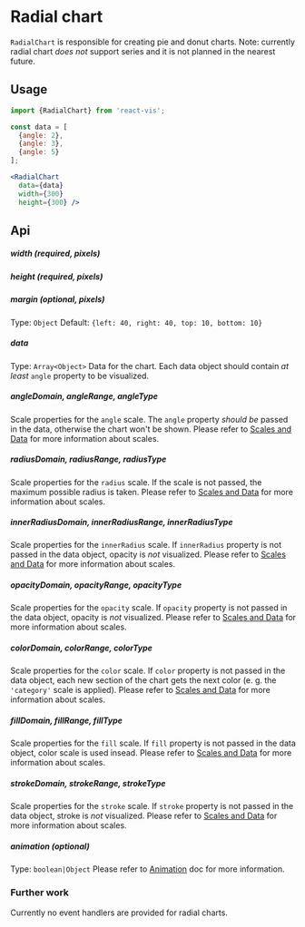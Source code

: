 # Radial chart

`RadialChart` is responsible for creating pie and donut charts.
Note: currently radial chart _does not_ support series and it is not planned in the nearest future.

## Usage

```jsx
import {RadialChart} from 'react-vis';

const data = [
  {angle: 2},
  {angle: 3},
  {angle: 5}
];

<RadialChart
  data={data}
  width={300}
  height={300} />
```

## Api

##### width (required, pixels)
##### height (required, pixels)
##### margin (optional, pixels)

Type: `Object`
Default: `{left: 40, right: 40, top: 10, bottom: 10}`

##### data

Type: `Array<Object>`
Data for the chart. Each data object should contain _at least_ `angle` property to be visualized.

##### angleDomain, angleRange, angleType

Scale properties for the `angle` scale. The `angle` property _should be_ passed in the data, otherwise the chart won't be shown.
Please refer to [Scales and Data](scales-and-data.md) for more information about scales.

##### radiusDomain, radiusRange, radiusType

Scale properties for the `radius` scale. If the scale is not passed, the maximum possible radius is taken.
Please refer to [Scales and Data](scales-and-data.md) for more information about scales.

##### innerRadiusDomain, innerRadiusRange, innerRadiusType

Scale properties for the `innerRadius` scale. If `innerRadius` property is not passed in the data object, opacity is _not_ visualized.
Please refer to [Scales and Data](scales-and-data.md) for more information about scales.

##### opacityDomain, opacityRange, opacityType

Scale properties for the `opacity` scale. If `opacity` property is not passed in the data object, opacity is _not_ visualized.
Please refer to [Scales and Data](scales-and-data.md) for more information about scales.

##### colorDomain, colorRange, colorType

Scale properties for the `color` scale. If `color` property is not passed in the data object, each new section of the chart gets the next color (e. g. the `'category'` scale is applied).
Please refer to [Scales and Data](scales-and-data.md) for more information about scales.

##### fillDomain, fillRange, fillType

Scale properties for the `fill` scale. If `fill` property is not passed in the data object, color scale is used insead.
Please refer to [Scales and Data](scales-and-data.md) for more information about scales.

##### strokeDomain, strokeRange, strokeType

Scale properties for the `stroke` scale. If `stroke` property is not passed in the data object, stroke is _not_ visualized.
Please refer to [Scales and Data](scales-and-data.md) for more information about scales.

##### animation (optional)

Type: `boolean|Object`
Please refer to [Animation](./animation.md) doc for more information.

### Further work

Currently no event handlers are provided for radial charts.
